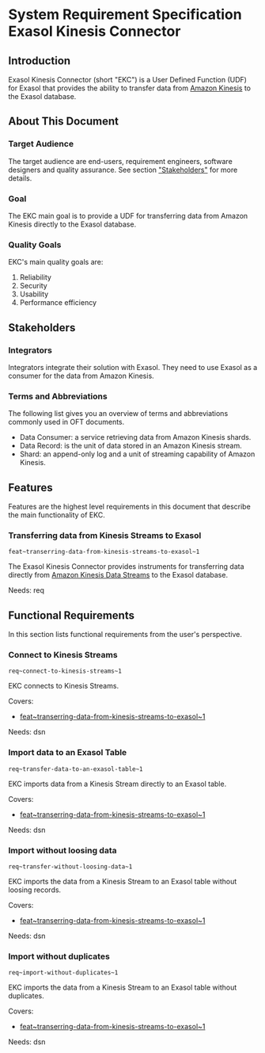 # System Requirement Specification Exasol Kinesis Connector

## Introduction 

Exasol Kinesis Connector (short "EKC") is a User Defined Function (UDF) for Exasol that provides the ability to transfer data from [Amazon Kinesis](https://aws.amazon.com/kinesis/) to the Exasol database.

## About This Document

### Target Audience

The target audience are end-users, requirement engineers, software designers and quality assurance. See section ["Stakeholders"](#stakeholders) for more details.

### Goal

The EKC main goal is to provide a UDF for transferring data from Amazon Kinesis directly to the Exasol database. 

### Quality Goals

EKC's main quality goals are:

1. Reliability 
1. Security
1. Usability
1. Performance efficiency

## Stakeholders

### Integrators

Integrators integrate their solution with Exasol. They need to use Exasol as a consumer for the data from Amazon Kinesis.

### Terms and Abbreviations

The following list gives you an overview of terms and abbreviations commonly used in OFT documents.

* Data Consumer: a service retrieving data from Amazon Kinesis shards.
* Data Record: is the unit of data stored in an Amazon Kinesis stream. 
* Shard: an append-only log and a unit of streaming capability of Amazon Kinesis.

## Features

Features are the highest level requirements in this document that describe the main functionality of EKC.

### Transferring data from Kinesis Streams to Exasol
`feat~transerring-data-from-kinesis-streams-to-exasol~1`

The Exasol Kinesis Connector provides instruments for transferring data directly from [Amazon Kinesis Data Streams](https://aws.amazon.com/kinesis/data-streams/) to the Exasol database.

Needs: req

## Functional Requirements

In this section lists functional requirements from the user's perspective.

### Connect to Kinesis Streams
`req~connect-to-kinesis-streams~1`

EKC connects to Kinesis Streams.

Covers:

* [feat~transerring-data-from-kinesis-streams-to-exasol~1](#transferring-data-from-kinesis-streams-to-exasol)

Needs: dsn

### Import data to an Exasol Table
`req~transfer-data-to-an-exasol-table~1`

EKC imports data from a Kinesis Stream directly to an Exasol table.

Covers:

* [feat~transerring-data-from-kinesis-streams-to-exasol~1](#transferring-data-from-kinesis-streams-to-exasol)

Needs: dsn

### Import without loosing data
`req~transfer-without-loosing-data~1`

EKC imports the data from a Kinesis Stream to an Exasol table without loosing records.

Covers:

* [feat~transerring-data-from-kinesis-streams-to-exasol~1](#transferring-data-from-kinesis-streams-to-exasol)

Needs: dsn

### Import without duplicates
`req~import-without-duplicates~1`

EKC imports the data from a Kinesis Stream to an Exasol table without duplicates.

Covers:

* [feat~transerring-data-from-kinesis-streams-to-exasol~1](#transferring-data-from-kinesis-streams-to-exasol)

Needs: dsn